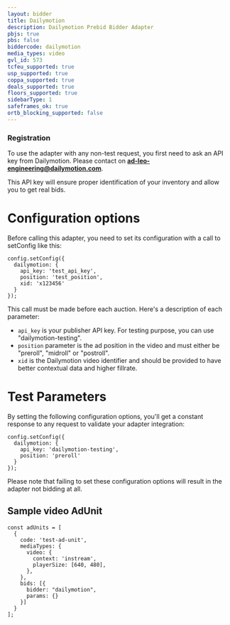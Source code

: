 ```yaml
---
layout: bidder
title: Dailymotion
description: Dailymotion Prebid Bidder Adapter
pbjs: true
pbs: false
biddercode: dailymotion
media_types: video
gvl_id: 573
tcfeu_supported: true
usp_supported: true
coppa_supported: true
deals_supported: true
floors_supported: true
sidebarType: 1
safeframes_ok: true
ortb_blocking_supported: false
---
```


### Registration

To use the adapter with any non-test request, you first need to ask an API key from Dailymotion. Please contact on **ad-leo-engineering@dailymotion.com**.

This API key will ensure proper identification of your inventory and allow you to get real bids.

# Configuration options

Before calling this adapter, you need to set its configuration with a call to setConfig like this:

```
config.setConfig({
  dailymotion: {
    api_key: 'test_api_key',
    position: 'test_position',
    xid: 'x123456'
  }
});
```

This call must be made before each auction. Here's a description of each parameter:
* `api_key` is your publisher API key. For testing purpose, you can use "dailymotion-testing".
* `position` parameter is the ad position in the video and must either be "preroll", "midroll" or "postroll".
* `xid` is the Dailymotion video identifier and should be provided to have better contextual data and higher fillrate.

# Test Parameters

By setting the following configuration options, you'll get a constant response to any request to validate your adapter integration:

```
config.setConfig({
  dailymotion: {
    api_key: 'dailymotion-testing',
    position: 'preroll'
  }
});
```

Please note that failing to set these configuration options will result in the adapter not bidding at all.

## Sample video AdUnit

```
const adUnits = [
  {
    code: 'test-ad-unit',
    mediaTypes: {
      video: {
        context: 'instream',
        playerSize: [640, 480],
      },
    },
    bids: [{
      bidder: "dailymotion",
      params: {}
    }]
  }
];
```



